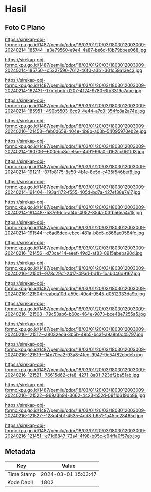 # Hasil

## Foto C Plano

https://sirekap-obj-formc.kpu.go.id/1487/pemilu/pdpr/18/03/01/20/03/1803012003009-20240214-185744--a3e79560-e9e4-4a87-be6d-f8b79bbee068.jpg

https://sirekap-obj-formc.kpu.go.id/1487/pemilu/pdpr/18/03/01/20/03/1803012003009-20240214-185750--c5327590-7612-46f0-a3b1-301c59a13e43.jpg

https://sirekap-obj-formc.kpu.go.id/1487/pemilu/pdpr/18/03/01/20/03/1803012003009-20240214-182431--17bfcbdb-d207-4124-9780-6fb3319c7abe.jpg

https://sirekap-obj-formc.kpu.go.id/1487/pemilu/pdpr/18/03/01/20/03/1803012003009-20240214-185951--490b5503-6cc9-4e44-a7c0-354fc8a2a74e.jpg

https://sirekap-obj-formc.kpu.go.id/1487/pemilu/pdpr/18/03/01/20/03/1803012003009-20240216-121453--feb0d659-404e-4b8b-a03b-54095970eb2e.jpg

https://sirekap-obj-formc.kpu.go.id/1487/pemilu/pdpr/18/03/01/20/03/1803012003009-20240214-190706--600ebb8d-e9ae-4d91-96a0-d162cc0611d3.jpg

https://sirekap-obj-formc.kpu.go.id/1487/pemilu/pdpr/18/03/01/20/03/1803012003009-20240214-191211--371b8175-8e50-4b1e-8e5d-c435f546bef8.jpg

https://sirekap-obj-formc.kpu.go.id/1487/pemilu/pdpr/18/03/01/20/03/1803012003009-20240214-191404--193a4172-f555-405d-bd7a-427ef38e7a17.jpg

https://sirekap-obj-formc.kpu.go.id/1487/pemilu/pdpr/18/03/01/20/03/1803012003009-20240214-191448--537ef6cc-af4b-4052-854a-03fb56ea4c15.jpg

https://sirekap-obj-formc.kpu.go.id/1487/pemilu/pdpr/18/03/01/20/03/1803012003009-20240214-191544--c6ad6dce-ebcc-481a-b8c5-c868ac0584fc.jpg

https://sirekap-obj-formc.kpu.go.id/1487/pemilu/pdpr/18/03/01/20/03/1803012003009-20240216-121456--d73ca414-eeef-49d2-af83-0915abeba90d.jpg

https://sirekap-obj-formc.kpu.go.id/1487/pemilu/pdpr/18/03/01/20/03/1803012003009-20240216-121501--978c29cf-2417-49ad-bd1b-1bab046d9167.jpg

https://sirekap-obj-formc.kpu.go.id/1487/pemilu/pdpr/18/03/01/20/03/1803012003009-20240216-121504--eabda10d-a59c-49c4-9545-d0512333da9b.jpg

https://sirekap-obj-formc.kpu.go.id/1487/pemilu/pdpr/18/03/01/20/03/1803012003009-20240216-121508--79c53ab6-b60c-464e-9873-bce48e7255a5.jpg

https://sirekap-obj-formc.kpu.go.id/1487/pemilu/pdpr/18/03/01/20/03/1803012003009-20240216-121512--a8032ec6-3b5b-49b5-bc3f-a9a8b0c45797.jpg

https://sirekap-obj-formc.kpu.go.id/1487/pemilu/pdpr/18/03/01/20/03/1803012003009-20240216-121519--14d70ea2-93a8-4fed-9947-9e54f82cbdeb.jpg

https://sirekap-obj-formc.kpu.go.id/1487/pemilu/pdpr/18/03/01/20/03/1803012003009-20240216-121521--76615d62-cfa8-4271-8a01-723df2ba51ab.jpg

https://sirekap-obj-formc.kpu.go.id/1487/pemilu/pdpr/18/03/01/20/03/1803012003009-20240216-121522--969a3b94-3662-4423-b52d-09f1d619db89.jpg

https://sirekap-obj-formc.kpu.go.id/1487/pemilu/pdpr/18/03/01/20/03/1803012003009-20240216-121527--128d45b1-4535-4dd8-b651-1a45cc28465d.jpg

https://sirekap-obj-formc.kpu.go.id/1487/pemilu/pdpr/18/03/01/20/03/1803012003009-20240216-121451--c71d6847-73a4-4f98-b05c-c94ffa0f57eb.jpg


## Metadata

| Key        | Value               |
| ---------- | ------------------- |
| Time Stamp | 2024-03-01 15:03:47 |
| Kode Dapil | 1802                |



